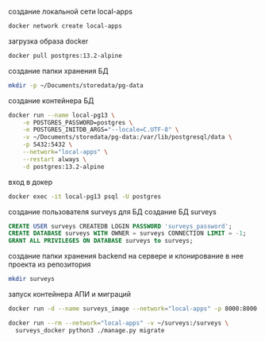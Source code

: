 создание локальной сети local-apps
```bash
docker network create local-apps
```

загрузка образа docker
```bash
docker pull postgres:13.2-alpine
```

создание папки хранения БД
```bash
mkdir -p ~/Documents/storedata/pg-data
```

создание контейнера БД 
```bash
docker run --name local-pg13 \
    -e POSTGRES_PASSWORD=postgres \
    -e POSTGRES_INITDB_ARGS="--locale=C.UTF-8" \
    -v ~/Documents/storedata/pg-data:/var/lib/postgresql/data \
    -p 5432:5432 \
    --network="local-apps" \
    --restart always \
    -d postgres:13.2-alpine
```

вход в докер
```bash
docker exec -it local-pg13 psql -U postgres
```

создание пользователя surveys для БД 
создание БД surveys
```sql
CREATE USER surveys CREATEDB LOGIN PASSWORD 'surveys_password';
CREATE DATABASE surveys WITH OWNER = surveys CONNECTION LIMIT = -1;
GRANT ALL PRIVILEGES ON DATABASE surveys to surveys;
```


создание папки хранения backend на сервере и клонирование в нее проекта из репозитория
```bash
mkdir surveys
```

запуск контейнера АПИ и миграций
```bash
docker run -d --name surveys_image --network="local-apps" -p 8000:8000 -v ~/surveys:/surveys surveys_docker
```

```bash
docker run --rm --network="local-apps" -v ~/surveys:/surveys \
  surveys_docker python3 ./manage.py migrate
```
